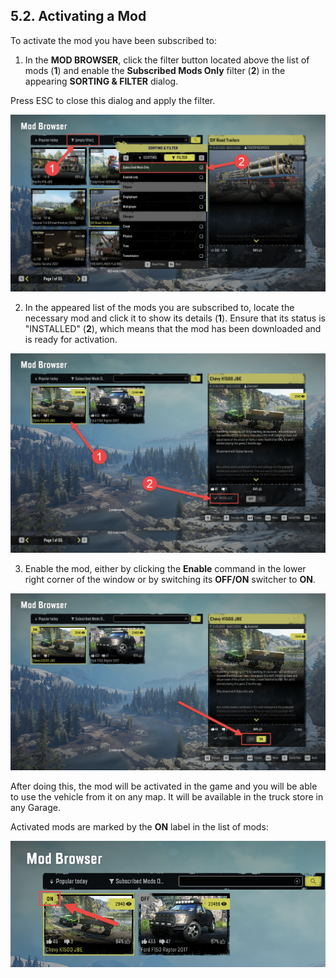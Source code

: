 ## 5.2. Activating a Mod

To activate the mod you have been subscribed to:

1.  In the **MOD BROWSER**, click the filter button located above the list of mods (**1**) and enable the **Subscribed Mods Only** filter (**2**) in the appearing **SORTING & FILTER** dialog.

Press ESC to close this dialog and apply the filter.

![](./media/image36.png)

2.  In the appeared list of the mods you are subscribed to, locate the necessary mod and click it to show its details (**1**). Ensure that its status is "INSTALLED" (**2**), which means that the mod has been downloaded and is ready for activation.

![](./media/image37.png)

3.  Enable the mod, either by clicking the **Enable** command in the lower right corner of the window or by switching its **OFF/ON** switcher to **ON**.

![](./media/image38.png)

After doing this, the mod will be activated in the game and you will be able to use the vehicle from it on any map. It will be available in the truck store in any Garage.

Activated mods are marked by the **ON** label in the list of mods:

![](./media/image39.png)

